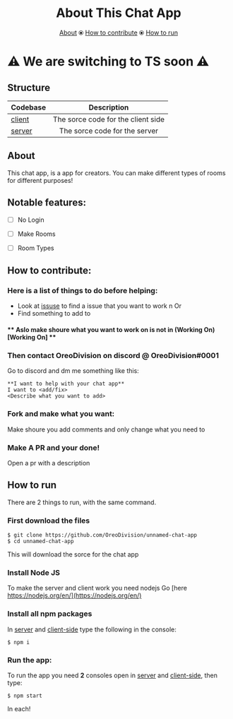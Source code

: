 <h1 align="center">About This Chat App</h1>
<p align="center"><a href="https://github.com/OreoDivision/unnamed-chat-app#about">About</a> ⦿ <a href="https://github.com/OreoDivision/unnamed-chat-app#how-to-contribute">How to contribute</a> ⦿ <a href="https://github.com/OreoDivision/unnamed-chat-app#how-to-run">How to run</a></p>

# ⚠️ We are switching to TS soon ⚠️

## Structure

| Codebase             |      Description      |
| :------------------- | :-------------------: |
| [client](client-side)       |      The sorce code for the client side       |
| [server](server)       |      The sorce code for the server       |

## About

This chat app, is a app for creators. You can make different types of rooms for different purposes!

## Notable features:
- [ ] No Login

- [ ] Make Rooms

- [ ] Room Types

## How to contribute:

### Here is a list of things to do **before** helping:

* Look at [issuse](https://github.com/OreoDivision/unnamed-chat-app/issues) to find a issue that you want to work n
Or
* Find something to add to

#### ** Aslo make shoure what you want to work on is not in (Working On)[Working On] **

### Then contact **OreoDivision** on discord @ OreoDivision#0001

Go to discord and dm me something like this:

```
**I want to help with your chat app**
I want to <add/fix>
<Describe what you want to add>
```

### Fork and make what you want:

Make shoure you add comments and only change what you need to

### Make A PR and your done! 

Open a pr with a description

## How to run

There are 2 things to run, with the same command.

### First download the files

```console
$ git clone https://github.com/OreoDivision/unnamed-chat-app
$ cd unnamed-chat-app
```
This will download the sorce for the chat app

### Install Node JS
To make the server and client work you need nodejs
Go [here https://nodejs.org/en/](https://nodejs.org/en/)

### Install all npm packages
In [server](server) and [client-side](client-side) type the following in the console:
```console
$ npm i
```

### Run the app:

To run the app you need **2** consoles open in [server](server) and [client-side](client-side), then type:
```console
$ npm start
```
In each!
